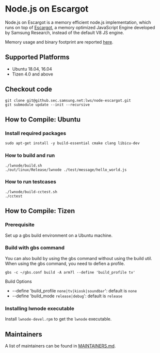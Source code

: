 # Node.js on Escargot

Node.js on Escargot is a memory efficient node.js implementation,
which runs on top of [Escargot](https://github.com/Samsung/escargot),
a memory optimized JavaScript Engine developed by Samsung Research,
instead of the default V8 JS engine.

Memory usage and binary footprint are reported [here](https://pages.github.sec.samsung.net/lws/lwnode-test-results).

## Supported Platforms
* Ubuntu 18.04, 16.04
* Tizen 4.0 and above

## Checkout code
```
git clone git@github.sec.samsung.net:lws/node-escargot.git
git submodule update --init --recursive
```

## How to Compile: Ubuntu
### Install required packages
```
sudo apt-get install -y build-essential cmake clang libicu-dev
```

### How to build and run
```
./lwnode/build.sh
./out/linux/Release/lwnode ./test/message/hello_world.js
```

### How to run testcases
```
./lwnode/build-cctest.sh
./cctest
```

## How to Compile: Tizen
### Prerequisite
Set up a gbs build environment on a Ubuntu machine.

### Build with gbs command
You can also build by using the gbs command without using the build util.
When using the gbs command, you need to defien a profile.
```
gbs -c ~/gbs.conf build -A arm7l --define 'build_profile tv'
```
Build Options
* --define 'build_profile `none|tv|kiosk|soundbar`': default is `none`
* --define 'build_mode `release|debug`': default is `release`

### Installing lwnode executable
Install `lwnode-devel.rpm` to get the `lwnode` executable.

## Maintainers
A list of maintainers can be found in [MAINTAINERS.md](MAINTAINERS.md).
